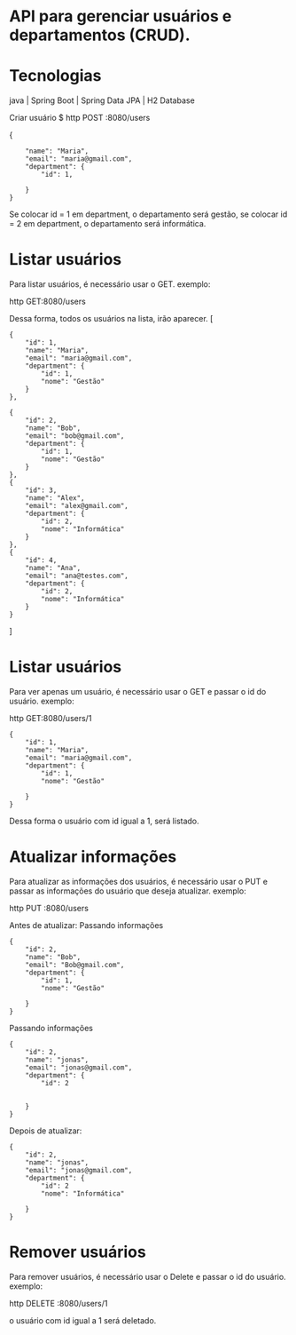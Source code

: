 # API para gerenciar usuários e departamentos (CRUD).

# Tecnologias
java | 
Spring Boot |
Spring Data JPA |
H2 Database



Criar usuário
$ http POST :8080/users

{
        
        "name": "Maria",
        "email": "maria@gmail.com",
        "department": {
            "id": 1,
           
        }
    }

Se colocar id = 1 em department, o departamento será gestão, se colocar id = 2 em department, o departamento será informática.
# Listar usuários

Para listar usuários, é necessário usar o GET.
exemplo:

http GET:8080/users

Dessa forma, todos os usuários na lista, irão aparecer.
[


    {
        "id": 1,
        "name": "Maria",
        "email": "maria@gmail.com",
        "department": {
            "id": 1,
            "nome": "Gestão"
        }
    },
    
    {
        "id": 2,
        "name": "Bob",
        "email": "bob@gmail.com",
        "department": {
            "id": 1,
            "nome": "Gestão"
        }
    },
    {
        "id": 3,
        "name": "Alex",
        "email": "alex@gmail.com",
        "department": {
            "id": 2,
            "nome": "Informática"
        }
    },
    {
        "id": 4,
        "name": "Ana",
        "email": "ana@testes.com",
        "department": {
            "id": 2,
            "nome": "Informática"
        }
    }


]

# Listar usuários

Para ver apenas um usuário, é necessário usar o GET e passar o id do usuário.
exemplo:

http GET:8080/users/1

    {
        "id": 1,
        "name": "Maria",
        "email": "maria@gmail.com",
        "department": {
            "id": 1,
            "nome": "Gestão"
            
        }
    }

Dessa forma o usuário com id igual a 1, será listado.





# Atualizar informações

Para atualizar as informações dos usuários, é necessário usar o PUT e passar as informações do usuário que deseja atualizar.
exemplo:

http PUT :8080/users


   Antes de atualizar:                                      Passando informações

    {
        "id": 2,
        "name": "Bob",
        "email": "Bob@gmail.com",
        "department": {
            "id": 1,
            "nome": "Gestão"
            
        }
    }

    
Passando informações

    {
        "id": 2,
        "name": "jonas",
        "email": "jonas@gmail.com",
        "department": {
            "id": 2
            
            
        }
    }


Depois de atualizar:

    {
        "id": 2,
        "name": "jonas",
        "email": "jonas@gmail.com",
        "department": {
            "id": 2
            "nome": "Informática"
            
        }
    }








# Remover usuários
Para remover usuários, é necessário usar o Delete e passar o id do usuário.
exemplo:

http DELETE :8080/users/1

o usuário com id igual a 1 será deletado.
